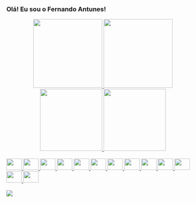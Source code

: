 ### Olá! Eu sou o Fernando Antunes!

<div align="center">
  <a href="https://github.com/fantunesdev">
  <img height="180em" src="https://github-readme-stats.vercel.app/api/top-langs/?username=fantunesdev&layout=compact&langs_count=7&theme=github_dark"/>
  <img height="180em" src="https://github-readme-stats.vercel.app/api?username=fantunesdev&show_icons=true&theme=github_dark&include_all_commits=true&count_private=true"/>
  <img height="162em" src="https://github-profile-summary-cards.vercel.app/api/cards/profile-details?username=fantunesdev&theme=github_dark"/>
  <img height="162em" src="https://github-profile-summary-cards.vercel.app/api/cards/productive-time?username=fantunesdev&theme=github_dark"/>
</div>
</div>
</div>
<div style="display: inline_block"><br>
  <img src="https://cdn.jsdelivr.net/gh/devicons/devicon/icons/python/python-original.svg" height="30" width="40" />
  <img src="https://cdn.jsdelivr.net/gh/devicons/devicon/icons/django/django-plain.svg" height="30" width="40" />
  <img src="https://cdn.jsdelivr.net/gh/devicons/devicon/icons/sqlalchemy/sqlalchemy-original-wordmark.svg" height="30" width="40" />
  <img src="https://cdn.jsdelivr.net/gh/devicons/devicon/icons/flask/flask-original.svg" height="30" width="40" />
  <img src="https://cdn.jsdelivr.net/gh/devicons/devicon/icons/mysql/mysql-original-wordmark.svg" height="30" width="40" />
  <img src="https://cdn.jsdelivr.net/gh/devicons/devicon/icons/javascript/javascript-plain.svg" height="30" width="40" />
  <img src="https://cdn.jsdelivr.net/gh/devicons/devicon/icons/html5/html5-original-wordmark.svg" height="30" width="40" />
  <img src="https://cdn.jsdelivr.net/gh/devicons/devicon/icons/css3/css3-original-wordmark.svg" height="30" width="40" />
  <img src="https://cdn.jsdelivr.net/gh/devicons/devicon/icons/ubuntu/ubuntu-plain.svg" height="30" width="40" />
  <img src="https://cdn.jsdelivr.net/gh/devicons/devicon/icons/debian/debian-original.svg" height="30" width="40" />
  <img src="https://cdn.jsdelivr.net/gh/devicons/devicon/icons/nginx/nginx-original.svg" height="30" width="40" />
  <img src="https://cdn.jsdelivr.net/gh/devicons/devicon/icons/git/git-original.svg" height="30" width="40" />
  <img src="https://cdn.jsdelivr.net/gh/devicons/devicon/icons/github/github-original.svg" height="30" width="40" />
</div>
<br>
<div>
   <a href="[https://www.linkedin.com/in/rafaella-ballerini-45875016a](https://www.linkedin.com/in/fernando-antunes-83317342/)" target="_blank"><img src="https://img.shields.io/badge/-LinkedIn-%230077B5?style=for-the-badge&logo=linkedin&logoColor=white" target="_blank"></a> 
</div>
